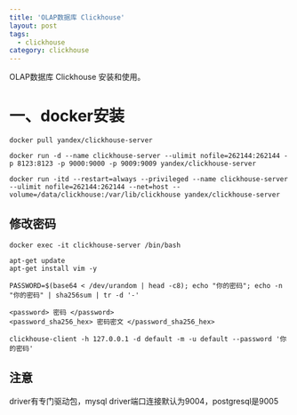 ```yaml
---
title: 'OLAP数据库 Clickhouse'
layout: post
tags:
  - clickhouse
category: clickhouse
---
```

OLAP数据库 Clickhouse 安装和使用。

<!--more-->

# 一、docker安装

```shell
docker pull yandex/clickhouse-server

docker run -d --name clickhouse-server --ulimit nofile=262144:262144 -p 8123:8123 -p 9000:9000 -p 9009:9009 yandex/clickhouse-server

docker run -itd --restart=always --privileged --name clickhouse-server --ulimit nofile=262144:262144 --net=host --volume=/data/clickhouse:/var/lib/clickhouse yandex/clickhouse-server

```

## 修改密码
```shell
docker exec -it clickhouse-server /bin/bash

apt-get update
apt-get install vim -y

PASSWORD=$(base64 < /dev/urandom | head -c8); echo "你的密码"; echo -n "你的密码" | sha256sum | tr -d '-'

<password> 密码 </password>
<password_sha256_hex> 密码密文 </password_sha256_hex>

clickhouse-client -h 127.0.0.1 -d default -m -u default --password '你的密码'
```

## 注意
driver有专门驱动包，mysql driver端口连接默认为9004，postgresql是9005